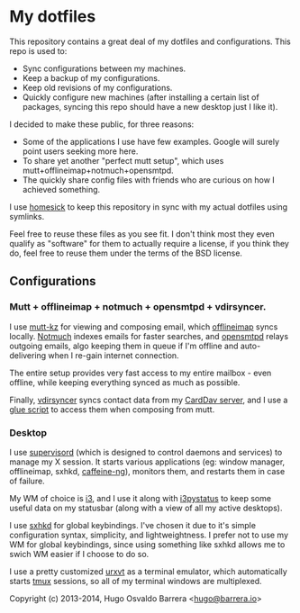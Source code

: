 My dotfiles
===========

This repository contains a great deal of my dotfiles and configurations.
This repo is used to:

 - Sync configurations between my machines.
 - Keep a backup of my configurations.
 - Keep old revisions of my configurations.
 - Quickly configure new machines (after installing a certain list of
 packages, syncing this repo should have a new desktop just I like it).

I decided to make these public, for three reasons:

 - Some of the applications I use have few examples. Google will surely
 point users seeking more here.
 - To share yet another "perfect mutt setup", which uses
 mutt+offlineimap+notmuch+opensmtpd.
 - The quickly share config files with friends who are curious on how
 I achieved something.

I use [homesick](https://github.com/technicalpickles/homesick) to keep this
repository in sync with my actual dotfiles using symlinks.

Feel free to reuse these files as you see fit. I don't think most they
even qualify as "software" for them to actually require a license, if you
think they do, feel free to reuse them under the terms of the BSD license.

Configurations
--------------

### Mutt + offlineimap + notmuch + opensmtpd + vdirsyncer.

I use [mutt-kz](https://github.com/karelzak/mutt-kz) for viewing and composing
email, which [offlineimap](http://offlineimap.org/) syncs locally.
[Notmuch](http://notmuchmail.org/) indexes emails for faster searches, and
[opensmtpd](https://opensmtpd.org/) relays outgoing emails, algo keeping them
in queue if I'm offline and auto-delivering when I re-gain internet connection.

The entire setup provides very fast access to my entire mailbox - even offline,
while keeping everything synced as much as possible.

Finally, [vdirsyncer](https://github.com/untitaker/vdirsyncer) syncs contact
data from my [CardDav server](http://radicale.org/), and I use a [glue
script](https://github.com/hobarrera/dotfiles/blob/master/home/.bin/muttcards) to
access them when composing from mutt.

### Desktop

I use [supervisord](http://supervisord.org/) (which is designed to control
daemons and services) to manage my X session. It starts various applications
(eg: window manager, offlineimap, sxhkd,
[caffeine-ng](https://github.com/hobarrera/caffeine-ng)), monitors them, and
restarts them in case of failure.

My WM of choice is [i3](http://i3wm.org/), and I use it along with
[i3pystatus](https://github.com/enkore/i3pystatus) to keep some useful data on
my statusbar (along with a view of all my active desktops).  

I use [sxhkd](https://github.com/baskerville/sxhkd) for global keybindings.
I've chosen it due to it's simple configuration syntax, simplicity, and
lightweightness. I prefer not to use my WM for global keybindings, since using
something like sxhkd allows me to swich WM easier if I choose to do so.

I use a pretty customized [urxvt](http://software.schmorp.de/pkg/rxvt-unicode)
as a terminal emulator, which automatically starts
[tmux](http://tmux.sourceforge.net/) sessions, so all of my terminal windows
are multiplexed.

Copyright (c) 2013-2014, Hugo Osvaldo Barrera &lt;hugo@barrera.io&gt;
